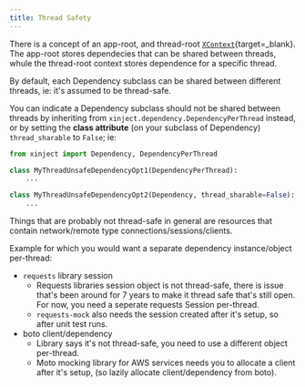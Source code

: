 ```yaml
---
title: Thread Safety
---
```


There is a concept of an app-root, and thread-root [`XContext`](api/xinject/context.html#xinject.context.XContext){target=_blank}.
The app-root stores dependecies that can be shared between threads, whule the thread-root context stores dependence
for a specific thread.

By default, each Dependency subclass can be shared between different threads,
ie: it's assumed to be thread-safe.

You can indicate a Dependency subclass should not be shared between threads
by inheriting from `xinject.dependency.DependencyPerThread` instead,
or by setting the **class attribute** (on your subclass of Dependency)
`thread_sharable` to `False`; ie:

```python
from xinject import Dependency, DependencyPerThread

class MyThreadUnsafeDependencyOpt1(DependencyPerThread):
    ...

class MyThreadUnsafeDependencyOpt2(Dependency, thread_sharable=False):
    ...
```


Things that are probably not thread-safe in general
are resources that contain network/remote type connections/sessions/clients.

Example for which you would want a separate dependency instance/object per-thread:

- `requests` library session
  - Requests libraries session object is not thread-safe, there is issue that's been around for 7 years
    to make it thread safe that's still open. For now, you need a seperate requests Session per-thread.
  - `requests-mock` also needs the session created after it's setup, so after unit test runs.
- boto client/dependency
  - Library says it's not thread-safe, you need to use a different object per-thread.
  - Moto mocking library for AWS services needs you to allocate a client after it's setup,
    (so lazily allocate client/dependency from boto).
